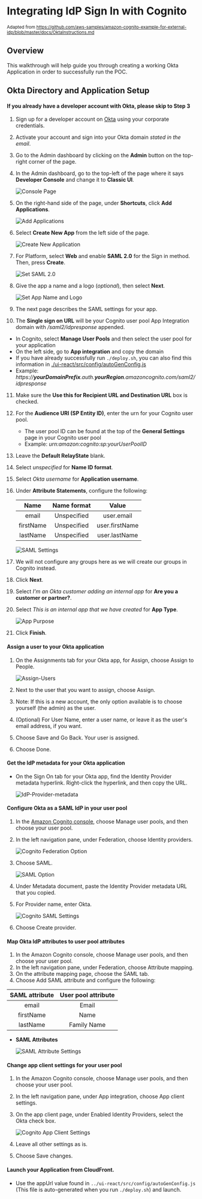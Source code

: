 # Integrating IdP Sign In with Cognito
<small>Adapted from https://github.com/aws-samples/amazon-cognito-example-for-external-idp/blob/master/docs/OktaInstructions.md</small>
## Overview

This walkthrough will help guide you through creating a working Okta Application in order to successfully run the POC. 

## Okta Directory and Application Setup

#### If you already have a developer account with Okta, please skip to Step 3

1. Sign up for a developer account on [Okta](https://developer.okta.com/) using your corporate credentials.
2. Activate your account and sign into your Okta domain *stated in the email*.
3. Go to the Admin dashboard by clicking on the **Admin** button on the top-right corner of the page.
4. In the Admin dashboard, go to the top-left of the page where it says **Developer Console** and change it to **Classic UI**.

    ![Console Page](./images/dev-classicUI.png)

5. On the right-hand side of the page, under **Shortcuts**, click **Add Applications**.

    ![Add Applications](./images/add-applications.png)

6. Select **Create New App** from the left side of the page.

    ![Create New Application](./images/add-app2.png)

7. For Platform, select **Web** and enable **SAML 2.0** for the Sign in method. Then, press **Create**.

    ![Set SAML 2.0](./images/app-integration.png)

8. Give the app a name and a logo (*optional*), then select **Next**.

    ![Set App Name and Logo](./images/gen-settings.png)

9. The next page describes the SAML settings for your app.
10. The **Single sign on URL** will be your Cognito user pool App Integration domain with */saml2/idpresponse* appended.
   * In Cognito, select **Manage User Pools** and then select the user pool for your application
   * On the left side, go to **App integration** and copy the domain
   * If you have already successfully run `./deploy.sh`, you can also find this information in [./ui-react/src/config/autoGenConfig.js](../ui-react%5Csrc%5Cconfig%5CautoGenConfig.js)
   * Example: *https://**yourDomainPrefix**.auth.**yourRegion**.amazoncognito.com/saml2/idpresponse*
11. Make sure the **Use this for Recipient URL and Destination URL** box is checked.
12. For the **Audience URI (SP Entity ID)**, enter the urn for your Cognito user pool. 
    * The user pool ID can be found at the top of the **General Settings** page in your Cognito user pool
    * Example: *urn:amazon:cognito:sp:yourUserPoolID*
13. Leave the **Default RelayState** blank.
14. Select *unspecified* for **Name ID format**.
15. Select *Okta username* for **Application username**.
16. Under **Attribute Statements**, configure the following:

    Name | Name format | Value
    :---: | :---: | :---:
    email | Unspecified | user.email
    firstName | Unspecified | user.firstName
    lastName | Unspecified | user.lastName
   

    ![SAML Settings](./images/saml_settings.png)

17. We will not configure any groups here as we will create our groups in Cognito instead.
18. Click **Next**.
19. Select *I'm an Okta customer adding an internal app* for **Are you a customer or partner?**.
20. Select *This is an internal app that we have created* for **App Type**.

    ![App Purpose](images/app-config.png)

21. Click **Finish**.

#### Assign a user to your Okta application

1. On the Assignments tab for your Okta app, for Assign, choose Assign to People.

    ![Assign-Users](./images/assign-users.png)
    
2. Next to the user that you want to assign, choose Assign.
3. Note: If this is a new account, the only option available is to choose yourself (the admin) as the user.
4. (Optional) For User Name, enter a user name, or leave it as the user's email address, if you want.
5. Choose Save and Go Back. Your user is assigned.
6. Choose Done.

#### Get the IdP metadata for your Okta application

* On the Sign On tab for your Okta app, find the Identity Provider metadata hyperlink. Right-click the hyperlink, and then copy the URL.
    
    ![IdP-Provider-metadata](./images/IdP-Provider-metadata.png)

#### Configure Okta as a SAML IdP in your user pool
1. In the [Amazon Cognito console](https://console.aws.amazon.com/cognito/), choose Manage user pools, and then choose your user pool.
2. In the left navigation pane, under Federation, choose Identity providers.

    ![Cognito Federation Option](./images/Cognito-left-side-federation.png)
  
3. Choose SAML.

    ![SAML Option](images/Cognito-SAML.png)

4. Under Metadata document, paste the Identity Provider metadata URL that you copied.
5. For Provider name, enter Okta.

    ![Cognito SAML Settings](images/cognito-saml-settings.png)    

6. Choose Create provider.

#### Map Okta IdP attributes to user pool attributes

1. In the Amazon Cognito console, choose Manage user pools, and then choose your user pool.
2. In the left navigation pane, under Federation, choose Attribute mapping.
3. On the attribute mapping page, choose the SAML tab.
4. Choose Add SAML attribute and configure the following:

SAML attribute |User pool attribute
:---: | :---:
email | Email
firstName |  Name
lastName | Family Name
 
- **SAML Attributes**

    ![SAML Attribute Settings](images/cognito-saml-attribute-mappings.png)

#### Change app client settings for your user pool
1. In the Amazon Cognito console, choose Manage user pools, and then choose your user pool.
2. In the left navigation pane, under App integration, choose App client settings.
3. On the app client page, under Enabled Identity Providers, select the Okta check box.

    ![Cognito App Client Settings](images/Cognito-App-Client-Settings.png)

4. Leave all other settings as is.
5. Choose Save changes.


#### Launch your Application from CloudFront.
* Use the appUrl value found in `../ui-react/src/config/autoGenConfig.js` (This file is auto-generated when you run `./deploy.sh`) and launch.